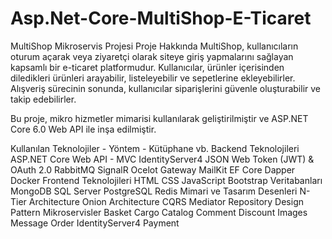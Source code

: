 # Asp.Net-Core-MultiShop-E-Ticaret
MultiShop Mikroservis Projesi
Proje Hakkında
MultiShop, kullanıcıların oturum açarak veya ziyaretçi olarak siteye giriş yapmalarını sağlayan kapsamlı bir e-ticaret platformudur. Kullanıcılar, ürünler içerisinden diledikleri ürünleri arayabilir, listeleyebilir ve sepetlerine ekleyebilirler. Alışveriş sürecinin sonunda, kullanıcılar siparişlerini güvenle oluşturabilir ve takip edebilirler.

Bu proje, mikro hizmetler mimarisi kullanılarak geliştirilmiştir ve ASP.NET Core 6.0 Web API ile inşa edilmiştir.

Kullanılan Teknolojiler - Yöntem - Kütüphane vb.
Backend Teknolojileri
ASP.NET Core Web API - MVC
IdentityServer4
JSON Web Token (JWT) & OAuth 2.0
RabbitMQ
SignalR
Ocelot Gateway
MailKit
EF Core
Dapper
Docker
Frontend Teknolojileri
HTML
CSS
JavaScript
Bootstrap
Veritabanları
MongoDB
SQL Server
PostgreSQL
Redis
Mimari ve Tasarım Desenleri
N-Tier Architecture
Onion Architecture
CQRS
Mediator
Repository Design Pattern
Mikroservisler
Basket
Cargo
Catalog
Comment
Discount
Images
Message
Order
IdentityServer4
Payment
